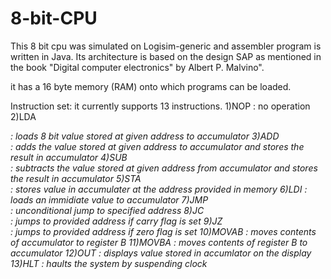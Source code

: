 # 8-bit-CPU
This 8 bit cpu was simulated on Logisim-generic and assembler program is written in Java. 
Its architecture is based on the design SAP as mentioned in the book "Digital computer electronics" by Albert P. Malvino".

it has a 16 byte memory (RAM) onto which programs can be loaded.

Instruction set:
it currently supports 13 instructions.
1)NOP             :   no operation
2)LDA <address>   :   loads 8 bit value stored at given address to accumulator
3)ADD <address>   :   adds the value stored at given address to accumulator and stores the result in accumulator
4)SUB <address>   :   subtracts the value stored at given address from accumulator and stores the result in accumulator
5)STA <address>   :   stores value in accumulater at the address provided in memory
6)LDI <value>     :   loads an immidiate value to accumulator
7)JMP <address>   :   unconditional jump to specified address
8)JC  <address>   :   jumps to provided address if carry flag is set
9)JZ  <address>   :   jumps to provided address if zero flag is set
10)MOVAB          :   moves contents of accumulator to register B 
11)MOVBA          :   moves contents of register B to accumulator 
12)OUT            :   displays value stored in accumlator on the display
13)HLT            :   haults the system by suspending clock
